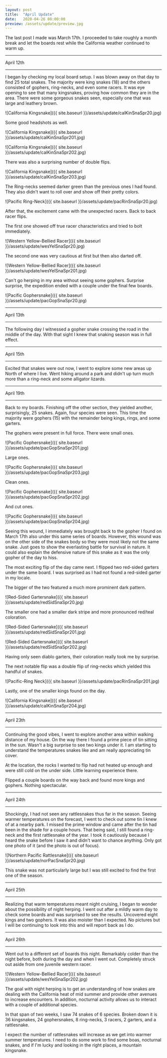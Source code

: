 ```yaml
---
layout: post
title:  "April Update"
date:   2020-04-26 08:00:00
preview: /assets/update/preview.jpg
---
```

The last post I made was March 17th. I proceeded to take roughly a month break and let the boards rest while the California weather continued to warm up.

-----------------------------------------------------------------------

April 12th

-----------------------------------------------------------------------

I began by checking my local board setup. I was blown away on that day to find 25 total snakes. The majority were king snakes (18) and the others consisted of gophers, ring-necks, and even some racers. It was eye opening to see that many kingsnakes, proving how common they are in the area. There were some gorgeous snakes seen, especially one that was large and leathery brown. 

![California Kingsnake]({{ site.baseurl }}/assets/update/calKinSnaSpr20.jpg)

Some good headshots as well.

![California Kingsnake]({{ site.baseurl }}/assets/update/calKinSnaSpr201.jpg)

![California Kingsnake]({{ site.baseurl }}/assets/update/calKinSnaSpr202.jpg)

There was also a surprising number of double flips.

![California Kingsnake]({{ site.baseurl }}/assets/update/calKinSnaSpr203.jpg)

The Ring-necks seemed darker green than the previous ones I had found. They also didn't want to roll over and show off their pretty colors.

![Pacific Ring-Neck]({{ site.baseurl }}/assets/update/pacRinSnaSpr20.jpg)

After that, the excitement came with the unexpected racers. Back to back racer flips.

The first one showed off true racer characteristics and tried to bolt immediately.

![Western Yellow-Bellied Racer]({{ site.baseurl }}/assets/update/wesYelSnaSpr20.jpg)

The second one was very cautious at first but then also darted off. 

![Western Yellow-Bellied Racer]({{ site.baseurl }}/assets/update/wesYelSnaSpr201.jpg)

Can't go herping in my area without seeing some gophers. Surprise surprise, the expedition ended with a couple under the final few boards. 

![Pacific Gophersnake]({{ site.baseurl }}/assets/update/pacGopSnaSpr20.jpg)

-----------------------------------------------------------------------

April 13th

-----------------------------------------------------------------------

The following day I witnessed a gopher snake crossing the road in the middle of the day. With that sight I knew that snaking season was in full effect.

-----------------------------------------------------------------------

April 15th

-----------------------------------------------------------------------

Excited that snakes were out now, I went to explore some new areas up North of where I live. Went hiking around a park and didn't up turn much more than a ring-neck and some alligator lizards.

-----------------------------------------------------------------------

April 19th

-----------------------------------------------------------------------

Back to my boards. Finishing off the other section, they yielded another, surprisingly, 25 snakes. Again, four species were seen. This time the majority were gophers (15) with the remainder being kings, rings, and some garters.

The gophers were present in full force. There were small ones.

![Pacific Gophersnake]({{ site.baseurl }}/assets/update/pacGopSnaSpr201.jpg)

Large ones.

![Pacific Gophersnake]({{ site.baseurl }}/assets/update/pacGopSnaSpr203.jpg)

Clean ones.

![Pacific Gophersnake]({{ site.baseurl }}/assets/update/pacGopSnaSpr202.jpg)

And cut ones.

![Pacific Gophersnake]({{ site.baseurl }}/assets/update/pacGopSnaSpr204.jpg)

Seeing this wound, I immediately was brought back to the gopher I found on March 17th also under this same series of boards. However, this wound was on the other side of the snakes body so they were most likely not the same snake. Just goes to show the everlasting battle for survival in nature. It could also explain the defensive nature of this snake as it was the only gopher of the day to hiss.

The most exciting flip of the day came next. I flipped two red-sided garters under the same board. I was surprised as I had not found a red-sided garter in my locale. 

The bigger of the two featured a much more prominent dark pattern. 

![Red-Sided Gartersnake]({{ site.baseurl }}/assets/update/redSidSnaSpr20.jpg)

The smaller one had a smaller dark stripe and more pronounced red/teal coloration.

![Red-Sided Gartersnake]({{ site.baseurl }}/assets/update/redSidSnaSpr201.jpg)

![Red-Sided Gartersnake]({{ site.baseurl }}/assets/update/redSidSnaSpr202.jpg)

Having only seen diablo garters, their coloration really took me by surprise. 

The next notable flip was a double flip of ring-necks which yielded this handful of snakes.

![Pacific-Ring Neck]({{ site.baseurl }}/assets/update/pacRinSnaSpr201.jpg)

Lastly, one of the smaller kings found on the day.

![California Kingsnake]({{ site.baseurl }}/assets/update/calKinSnaSpr204.jpg)

-----------------------------------------------------------------------

April 23th

-----------------------------------------------------------------------

Continuing the good vibes, I went to explore another area within walking distance of my house. On the way there I found a prime piece of tin sitting in the sun. Wasn't a big surprise to see two kings under it. I am starting to understand the temperatures snakes like and am really appreciating tin cover.

At the location, the rocks I wanted to flip had not heated up enough and were still cold on the under side. Little learning experience there.

Flipped a couple boards on the way back and found more kings and gophers. Nothing spectacular.

-----------------------------------------------------------------------

April 24th

-----------------------------------------------------------------------

Shockingly, I had not seen any rattlesnakes thus far in the season. Seeing warmer temperatures on the forecast, I went to check out some tin I knew of at a nearby park. I missed the prime window and came after the tin had been in the shade for a couple hours. That being said, I still found a ring-neck and the first rattlesnake of the year. I took it cautiously because I heard the snake before I saw it and didn't want to chance anything. Only got one photo of it (and the photo is out of focus).

![Northern Pacific Rattlesnake]({{ site.baseurl }}/assets/update/norPacSnaSpr20.jpg)

This snake was not particularly large but I was still excited to find the first one of the season.

-----------------------------------------------------------------------

April 25th

-----------------------------------------------------------------------

Realizing that warm temperatures meant night cruising, I began to wonder about the possibility of night herping. I went out after a mildly warm day to check some boards and was surprised to see the results. Uncovered eight kings and two gophers. It was also moister than I expected. No pictures but I will be continuing to look into this and will report back as I do.

-----------------------------------------------------------------------

April 26th

-----------------------------------------------------------------------

Went out to a different set of boards this night. Remarkably colder than the night before, both during the day and when I went out. Completely struck out aside from one juvenile western racer.

![Western Yellow-Bellied Racer]({{ site.baseurl }}/assets/update/wesYelSnaSpr202.jpg)

The goal with night herping is to get an understanding of how snakes are dealing with the California heat of mid summer and provide other avenues to increase encounters. In addition, nocturnal activity allows us to interact with a couple of additional species. 


In that span of two weeks, I saw 74 snakes of  6 species. Broken down it is 36 kingsnakes, 24 gophersnakes, 8 ring-necks, 3 racers, 2 garters, and a rattlesnake. 

I expect the number of rattlesnakes will increase as we get into warmer summer temperatures. I need to do some work to find some boas, nocturnal snakes, and if I'm lucky and looking in the right places, a mountain kingsnake. 